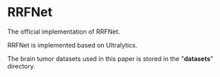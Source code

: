 # RRFNet
The official implementation of RRFNet.

RRFNet is implemented based on Ultralytics.

The brain tumor datasets used in this paper is stored in the "**datasets**" directory.


